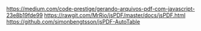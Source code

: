https://medium.com/code-prestige/gerando-arquivos-pdf-com-javascript-23e8b19fde99
https://rawgit.com/MrRio/jsPDF/master/docs/jsPDF.html
https://github.com/simonbengtsson/jsPDF-AutoTable

